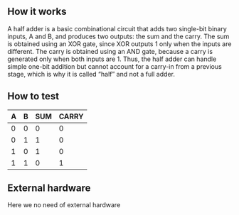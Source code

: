<!---

This file is used to generate your project datasheet. Please fill in the information below and delete any unused
sections.

You can also include images in this folder and reference them in the markdown. Each image must be less than
512 kb in size, and the combined size of all images must be less than 1 MB.
-->

## How it works

A half adder is a basic combinational circuit that adds two single-bit binary inputs, A and B, and produces two outputs: the sum and the carry. The sum is obtained using an XOR gate, since XOR outputs 1 only when the inputs are different. The carry is obtained using an AND gate, because a carry is generated only when both inputs are 1. Thus, the half adder can handle simple one-bit addition but cannot account for a carry-in from a previous stage, which is why it is called “half” and not a full adder.

## How to test

| A       | B       | SUM      | CARRY     |
|---------|---------|----------|-----------|
| 0       | 0       | 0        | 0         |
| 0       | 1       | 1        | 0         |
| 1       | 0       | 1        | 0         |
| 1       | 1       | 0        | 1         |

## External hardware
Here we no need of external hardware
